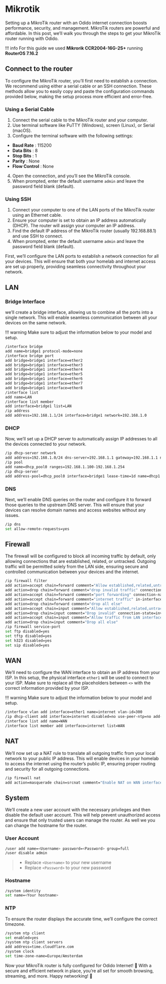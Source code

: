 # Mikrotik

Setting up a MikroTik router with an Odido internet connection boosts performance, security, and management. MikroTik routers are powerful and affordable. In this post, we’ll walk you through the steps to get your MikroTik router running with Odido.

!!! info
    For this guide we used **Mikrorik CCR2004-16G-2S+** running **RouterOS 7.16.2**

## Connect to the router

To configure the MikroTik router, you’ll first need to establish a connection. We recommend using either a serial cable or an SSH connection. These methods allow you to easily copy and paste the configuration commands provided below, making the setup process more efficient and error-free.

### Using a Serial Cable

1. Connect the serial cable to the MikroTik router and your computer.
2. Use terminal software like PuTTY (Windows), screen (Linux), or Serial (macOS).
3. Configure the terminal software with the following settings:
  - **Baud Rate** : 115200
  - **Data Bits** : 8
  - **Stop Bits** : 1
  - **Parity** : None
  - **Flow Control** : None
4. Open the connection, and you’ll see the MikroTik console.
5. When prompted, enter the default username `admin` and leave the password field blank (default).

### Using SSH
1. Connect your computer to one of the LAN ports of the MikroTik router using an Ethernet cable.
2. Ensure your computer is set to obtain an IP address automatically (DHCP). The router will assign your computer an IP address.
3. Find the default IP address of the MikroTik router (usually 192.168.88.1) and use SSH to connect.
4. When prompted, enter the default username `admin` and leave the password field blank (default).

First, we’ll configure the LAN ports to establish a network connection for all your devices. This will ensure that both your homelab and internet access are set up properly, providing seamless connectivity throughout your network.

## LAN

### Bridge Interface

we’ll create a bridge interface, allowing us to combine all the ports into a single network. This will enable seamless communication between all your devices on the same network.

!!! warning
    Make sure to adjust the information below to your model and setup.

```bash
/interface bridge
add name=bridge1 protocol-mode=none
/interface bridge port
add bridge=bridge1 interface=ether2
add bridge=bridge1 interface=ether3
add bridge=bridge1 interface=ether4
add bridge=bridge1 interface=ether5
add bridge=bridge1 interface=ether6
add bridge=bridge1 interface=ether7
add bridge=bridge1 interface=ether8
/interface list
add name=LAN
/interface list member
add interface=bridge1 list=LAN
/ip address
add address=192.168.1.1/24 interface=bridge1 network=192.168.1.0
```

### DHCP

Now, we’ll set up a DHCP server to automatically assign IP addresses to all the devices connected to your network.

```bash
/ip dhcp-server network
add address=192.168.1.0/24 dns-server=192.168.1.1 gateway=192.168.1.1 netmask=24
/ip pool
add name=dhcp_pool0 ranges=192.168.1.100-192.168.1.254
/ip dhcp-server
add address-pool=dhcp_pool0 interface=bridge1 lease-time=1d name=dhcp1
```

### DNS

Next, we’ll enable DNS queries on the router and configure it to forward those queries to the upstream DNS server. This will ensure that your devices can resolve domain names and access websites without any issues.

```bash
/ip dns
set allow-remote-requests=yes
```

## Firewall

The firewall will be configured to block all incoming traffic by default, only allowing connections that are established, related, or untracked. Outgoing traffic will be permitted solely from the LAN side, ensuring secure and controlled communication between your devices and the internet.

```bash
/ip firewall filter
add action=accept chain=forward comment="Allow established,related,untracked" connection-state=established,related,untracked
add action=drop chain=forward comment="drop invalid traffic" connection-state=invalid
add action=accept chain=forward comment="port forwarding" connection-nat-state=dstnat
add action=accept chain=forward comment="internet traffic" in-interface-list=LAN out-interface-list=WAN
add action=drop chain=forward comment="drop all else"
add action=accept chain=input comment="Allow established,related,untracked" connection-state=established,related,untracked
add action=drop chain=input comment="Drop invalid" connection-state=invalid
add action=accept chain=input comment="Allow traffic from LAN interface list to the router" in-interface-list=LAN
add action=drop chain=input comment="Drop all else"
/ip firewall service-port
set ftp disabled=yes
set tftp disabled=yes
set h323 disabled=yes
set sip disabled=yes
```

## WAN

We’ll need to configure the WAN interface to obtain an IP address from your ISP. In this setup, the physical interface `ether1` will be used to connect to your ISP. Make sure to replace all the placeholders between `<>` with the correct information provided by your ISP.

!!! warning
    Make sure to adjust the information below to your model and setup.

```bash
/interface vlan add interface=ether1 name=internet vlan-id=300 
/ip dhcp-client add interface=internet disabled=no use-peer-ntp=no add-default-route=yes 
/interface list add name=WAN 
/interface list member add interface=internet list=WAN
```

## NAT

We’ll now set up a NAT rule to translate all outgoing traffic from your local network to your public IP address. This will enable devices in your homelab to access the internet using the router’s public IP, ensuring proper routing and security for all outgoing connections.

```bash
/ip firewall nat
add action=masquerade chain=srcnat comment="Enable NAT on WAN interface" out-interface-list=WAN
```

## System

We’ll create a new user account with the necessary privileges and then disable the default user account. This will help prevent unauthorized access and ensure that only trusted users can manage the router. As well we you can change the hostname for the router.

### User Account

```bash
/user add name=<Username> password=<Password> group=full
/user disable admin
```

> * Replace `<Username>` to your new username
> * Replace `<Password>` to your new password

### Hostname

```bash
/system identity
set name=<Your hostname>
```

### NTP

To ensure the router displays the accurate time, we’ll configure the correct timezone.

```bash
/system ntp client
set enabled=yes
/system ntp client servers
add address=time.cloudflare.com
/system clock
set time-zone-name=Europe/Amsterdam
```

Now your MikroTik router is fully configured for Odido Internet! 🎉 With a secure and efficient network in place, you’re all set for smooth browsing, streaming, and more. Happy networking! 🤝
